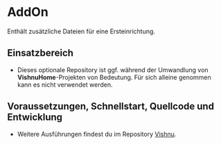 # AddOn
Enthält zusätzliche Dateien für eine Ersteinrichtung.

## Einsatzbereich

  - Dieses optionale Repository ist ggf. während der Umwandlung von **VishnuHome**-Projekten von Bedeutung.
    Für sich alleine genommen kann es nicht verwendet werden.

## Voraussetzungen, Schnellstart, Quellcode und Entwicklung

  - Weitere Ausführungen findest du im Repository [Vishnu](https://github.com/VishnuHome/Vishnu).

